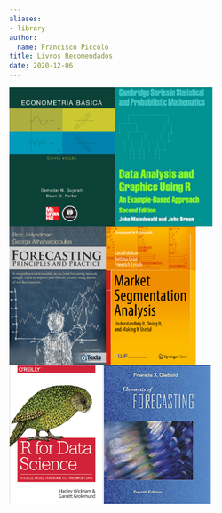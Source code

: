 ```yaml
---
aliases:
- library
author:
  name: Francisco Piccolo
title: Livros Recomendados
date: 2020-12-06
---
```


<img src=./library_images/basic_econometrics_gujarati.png
     style="float: left; widh: 150px; height: 250px" />

<img src=./library_images/data_analysis_and_graphics_using_R.png
     style="float: left; widh: 150px; height: 250px" />

<img src=./library_images/forecasting_principles_and_practices.png
     style="float: left; widh: 150px; height: 250px" />

<img src=./library_images/market_segmentation_analysis.png
     style="float: left; widh: 150px; height: 250px" />

<img src=./library_images/r_for_data_science.png
     style="float: left; widh: 150px; height: 250px" />

<img src=./library_images/elements_of_forecasting.png
     style="float: left; widh: 150px; height: 250px" />